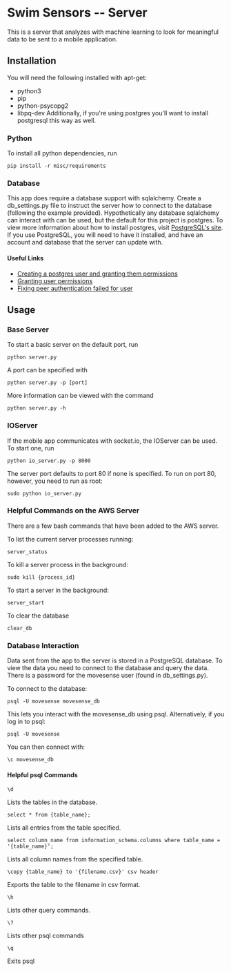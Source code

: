 # Swim Sensors -- Server
This is a server that analyzes with machine learning to look for meaningful data to be sent to a mobile application.

## Installation
You will need the following installed with apt-get:
- python3
- pip
- python-psycopg2
- libpq-dev
Additionally, if you're using postgres you'll want to install postgresql this way as well.

### Python
To install all python dependencies, run
```
pip install -r misc/requirements
```
### Database
This app does require a database support with sqlalchemy. Create a db_settings.py file to instruct the server how to connect to the database (following the example provided). Hypothetically any database sqlalchemy can interact with can be used, but the default for this project is postgres. To view more information about how to install postgres, visit [PostgreSQL's site](https://www.postgresql.org/download/). If you use PostgreSQL, you will need to have it installed, and have an account and database that the server can update with.

#### Useful Links
- [Creating a postgres user and granting them permissions](https://medium.com/coding-blocks/creating-user-database-and-adding-access-on-postgresql-8bfcd2f4a91e)
- [Granting user permissions](https://www.digitalocean.com/docs/databases/postgresql/how-to/modify-user-privileges/)
- [Fixing peer authentication failed for user](https://gist.github.com/AtulKsol/4470d377b448e56468baef85af7fd614)


## Usage
### Base Server
To start a basic server on the default port, run
```
python server.py
```

A port can be specified with
```
python server.py -p [port]
```

More information can be viewed with the command
```
python server.py -h
```

### IOServer
If the mobile app communicates with socket.io, the IOServer can be used. To start one, run
```
python io_server.py -p 8000
```
The server port defaults to port 80 if none is specified. To run on port 80, however, you need to run as root:
```
sudo python io_server.py
```


### Helpful Commands on the AWS Server
There are a few bash commands that have been added to the AWS server.

To list the current server processes running:
```
server_status
```

To kill a server process in the background:
```
sudo kill {process_id}
```

To start a server in the background:
```
server_start
```

To clear the database
```
clear_db
```

### Database Interaction
Data sent from the app to the server is stored in a PostgreSQL database. To view the data you need to connect to the database and query the data. There is a password for the movesense user (found in db_settings.py).

To connect to the database:
```
psql -U movesense movesense_db
```
This lets you interact with the movesense_db using psql.
Alternatively, if you log in to psql:
```
psql -U movesense
```
You can then connect with:
```
\c movesense_db
```


#### Helpful psql Commands

```
\d
```
Lists the tables in the database.

```
select * from {table_name};
```
Lists all entries from the table specified.

```
select column_name from information_schema.columns where table_name = '{table_name}';
```
Lists all column names from the specified table.

```
\copy {table_name} to '{filename.csv}' csv header
```
Exports the table to the filename in csv format.

```
\h
```
Lists other query commands.

```
\?
```
Lists other psql commands

```
\q
```
Exits psql
